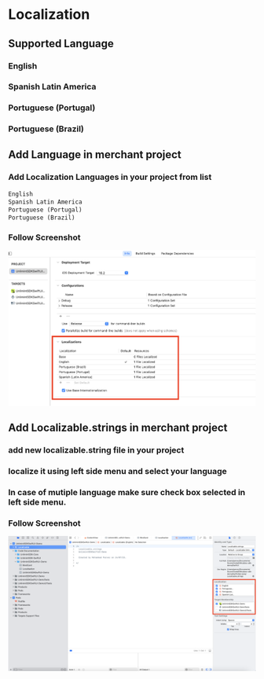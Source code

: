 # Localization


## Supported Language

### English
### Spanish Latin America
### Portuguese (Portugal)
### Portuguese (Brazil)

## Add Language in merchant project 

### Add Localization Languages in your project from list 

    English
    Spanish Latin America 
    Portuguese (Portugal)
    Portuguese (Brazil)
    
### Follow Screenshot

![Project Localization](/SwiftUI/Code%20Documentation/UnlimintSDKSwiftUI-Demo/Images/Project_Localization.png)


## Add Localizable.strings in merchant project

### add new localizable.string file in your project
### localize it using left side menu and select your language
### In case of mutiple language make sure check box selected in left side menu. 

### Follow Screenshot

![String Localizable](/SwiftUI/Code%20Documentation/UnlimintSDKSwiftUI-Demo/Images/Localisable_String.png)

  

